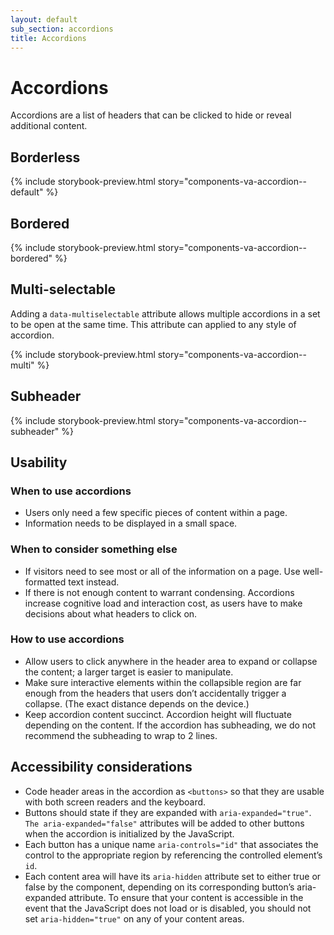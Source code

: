 ```yaml
---
layout: default
sub_section: accordions
title: Accordions
---
```


# Accordions

<div class="va-introtext" markdown="1">
Accordions are a list of headers that can be clicked to hide or reveal additional content.
</div>

## Borderless

{% include storybook-preview.html story="components-va-accordion--default" %}

## Bordered

{% include storybook-preview.html story="components-va-accordion--bordered" %}

## Multi-selectable

Adding a `data-multiselectable` attribute allows multiple accordions in a set to be open at the same time. This attribute can applied to any style of accordion.

{% include storybook-preview.html story="components-va-accordion--multi" %}

## Subheader

{% include storybook-preview.html story="components-va-accordion--subheader" %}

## Usability

### When to use accordions

* Users only need a few specific pieces of content within a page.
* Information needs to be displayed in a small space.

### When to consider something else

* If visitors need to see most or all of the information on a page. Use well-formatted text instead.
* If there is not enough content to warrant condensing. Accordions increase cognitive load and interaction cost, as users have to make decisions about what headers to click on.

### How to use accordions

* Allow users to click anywhere in the header area to expand or collapse the content; a larger target is easier to manipulate.
* Make sure interactive elements within the collapsible region are far enough from the headers that users don’t accidentally trigger a collapse. (The exact distance depends on the device.)
* Keep accordion content succinct. Accordion height will fluctuate depending on the content. If the accordion has subheading, we do not recommend the subheading to wrap to 2 lines. 

## Accessibility considerations

* Code header areas in the accordion as `<buttons>` so that they are usable with both screen readers and the keyboard.
* Buttons should state if they are expanded with `aria-expanded="true"`. `The aria-expanded="false"` attributes will be added to other buttons when the accordion is initialized by the JavaScript.
* Each button has a unique name `aria-controls="id"` that associates the control to the appropriate region by referencing the controlled element’s `id`.
* Each content area will have its `aria-hidden` attribute set to either true or false by the component, depending on its corresponding button’s aria-expanded attribute. To ensure that your content is accessible in the event that the JavaScript does not load or is disabled, you should not set `aria-hidden="true"` on any of your content areas.

